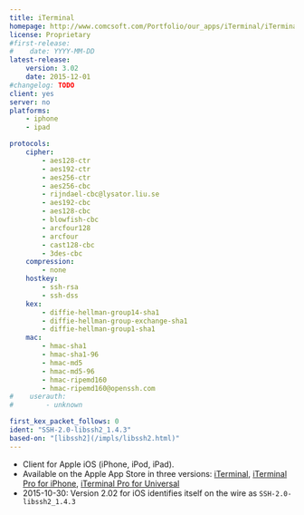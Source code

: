 ```yaml
---
title: iTerminal
homepage: http://www.comcsoft.com/Portfolio/our_apps/iTerminal/iTerminal_overview.php
license: Proprietary
#first-release:
#    date: YYYY-MM-DD
latest-release:
    version: 3.02
    date: 2015-12-01
#changelog: TODO
client: yes
server: no
platforms:
    - iphone
    - ipad

protocols:
    cipher:
        - aes128-ctr
        - aes192-ctr
        - aes256-ctr
        - aes256-cbc
        - rijndael-cbc@lysator.liu.se
        - aes192-cbc
        - aes128-cbc
        - blowfish-cbc
        - arcfour128
        - arcfour
        - cast128-cbc
        - 3des-cbc
    compression:
        - none
    hostkey:
        - ssh-rsa
        - ssh-dss
    kex:
        - diffie-hellman-group14-sha1
        - diffie-hellman-group-exchange-sha1
        - diffie-hellman-group1-sha1
    mac:
        - hmac-sha1
        - hmac-sha1-96
        - hmac-md5
        - hmac-md5-96
        - hmac-ripemd160
        - hmac-ripemd160@openssh.com
#    userauth:
#        - unknown

first_kex_packet_follows: 0
ident: "SSH-2.0-libssh2_1.4.3"
based-on: "[libssh2](/impls/libssh2.html)"
---
```

* Client for Apple iOS (iPhone, iPod, iPad).
* Available on the Apple App Store in three versions:
   [iTerminal](https://itunes.apple.com/us/app/id581455211),
   [iTerminal Pro for iPhone](https://itunes.apple.com/us/app/id787053466),
   [iTerminal Pro for Universal](https://itunes.apple.com/us/app/id586842129)
* 2015-10-30: Version 2.02 for iOS identifies itself on the wire as `SSH-2.0-libssh2_1.4.3`
